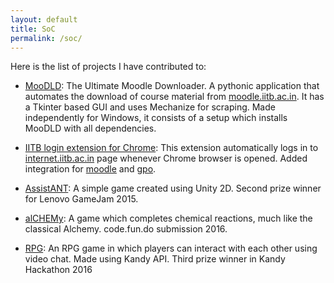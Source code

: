 ```yaml
---
layout: default
title: SoC
permalink: /soc/
---
```


Here is the list of projects I have contributed to:

* [MooDLD][MooDLD]: The Ultimate Moodle Downloader. A pythonic application that automates the download of course material from [moodle.iitb.ac.in](moodle.iitb.ac.in). It has a Tkinter based GUI and uses Mechanize for scraping. Made independently for Windows, it consists of a setup which installs MooDLD with all dependencies.

* [IITB login extension for Chrome][IITB-login-extension-Chrome]: This extension automatically logs in to [internet.iitb.ac.in](internet.iitb.ac.in) page whenever Chrome browser is opened. Added integration for [moodle](moodle.iitb.ac.in) and [gpo](gpo.iitb.ac.in).

* [AssistANT][AssistANT]: A simple game created using Unity 2D. Second prize winner for Lenovo GameJam 2015.

* [alCHEMy][alCHEMy]: A game which completes chemical reactions, much like the classical Alchemy. code.fun.do submission 2016.

* [RPG][RPG]: An RPG game in which players can interact with each other using video chat. Made using Kandy API. Third prize winner in Kandy Hackathon 2016




[MooDLD]: https://github.com/nihal111/MooDLD
[IITB-login-extension-Chrome]: https://github.com/nihal111/IITB-login-extension-Chrome
[AssistANT]: https://drive.google.com/folderview?id=0B3HM64I0M4DmR3cyX3hBWnVoSXM&usp=sharing
[RPG]: https://github.com/nihal111/RPG
[alCHEMy]: https://github.com/nihal111/alCHEMy